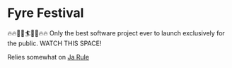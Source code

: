 # Fyre Festival
:fire::fire::clap::sunglasses::surfer::sunglasses::clap::fire::fire:
Only the best software project ever to launch exclusively for the public. WATCH THIS SPACE!

Relies somewhat on [Ja Rule](https://github.com/OpenLightingProject/ja-rule)
